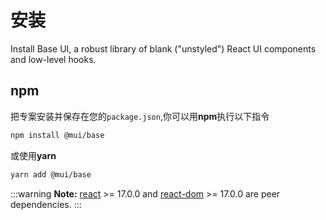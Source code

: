 # 安装

<p class="description">Install Base UI, a robust library of blank ("unstyled") React UI components and low-level hooks.</p>

## npm

把专案安装并保存在您的`package.json`,你可以用**npm**执行以下指令

```bash
npm install @mui/base
```

或使用**yarn**

```bash
yarn add @mui/base
```

<!-- #react-peer-version -->

:::warning
**Note:** [react](https://www.npmjs.com/package/react) >= 17.0.0 and [react-dom](https://www.npmjs.com/package/react-dom) >= 17.0.0 are peer dependencies.
:::
